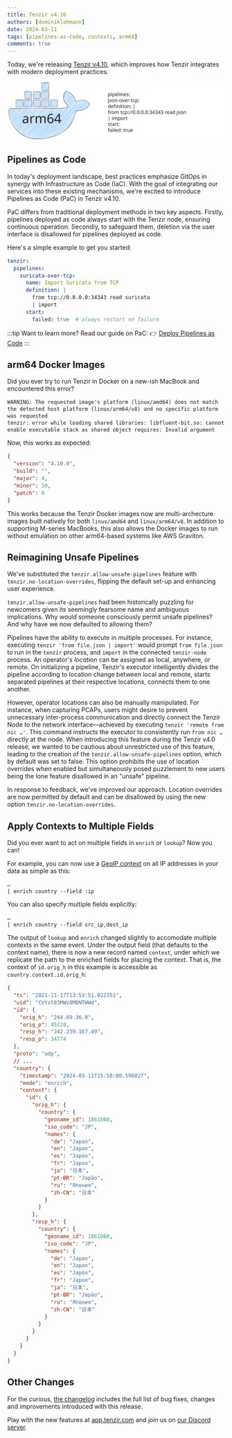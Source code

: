```yaml
---
title: Tenzir v4.10
authors: [dominiklohmann]
date: 2024-03-11
tags: [pipelines-as-code, contexts, arm64]
comments: true
---
```


Today, we're releasing [Tenzir
v4.10](https://github.com/tenzir/tenzir/releases/tag/v4.10.0), which improves
how Tenzir integrates with modern deployment practices.

![Tenzir v4.10](tenzir-v4.10.excalidraw.svg)

<!-- truncate -->

## Pipelines as Code

In today's deployment landscape, best practices emphasize GitOps in synergy with
Infrastructure as Code (IaC). With the goal of integrating our services into
these existing mechanisms, we're excited to introduce Pipelines as Code (PaC) in
Tenzir v4.10.

PaC differs from traditional deployment methods in two key aspects. Firstly,
pipelines deployed as code always start with the Tenzir node, ensuring
continuous operation. Secondly, to safeguard them, deletion via the user
interface is disallowed for pipelines deployed as code.

Here's a simple example to get you started:

```yaml {0} title="<prefix>/etc/tenzir/tenzir.yaml"
tenzir:
  pipelines:
    suricata-over-tcp:
      name: Import Suricata from TCP
      definition: |
        from tcp://0.0.0.0:34343 read suricata
        | import
      start:
        failed: true  # always restart on failure
```

:::tip Want to learn more?
Read our guide on PaC: 👉 [Deploy Pipelines as
Code](/user-guides/run-pipelines#as-code)
:::

## arm64 Docker Images

Did you ever try to run Tenzir in Docker on a new-ish MacBook and encountered
this error?

```text {0} title="❯ docker run tenzir/tenzir:v4.9.0 version"
WARNING: The requested image's platform (linux/amd64) does not match the detected host platform (linux/arm64/v8) and no specific platform was requested
tenzir: error while loading shared libraries: libfluent-bit.so: cannot enable executable stack as shared object requires: Invalid argument
```

Now, this works as expected:

```json {0} title="❯ docker run tenzir/tenzir:v4.10.0 version"
{
  "version": "4.10.0",
  "build": "",
  "major": 4,
  "minor": 10,
  "patch": 0
}
```

This works because the Tenzir Docker images now are multi-archecture images
built natively for both `linux/amd64` and `linux/arm64/v8`. In addition to
supporting M-series MacBooks, this also allows the Docker images to run without
emulation on other arm64-based systems like AWS Graviton.

## Reimagining Unsafe Pipelines

We've substituted the `tenzir.allow-unsafe-pipelines` feature with
`tenzir.no-location-overrides`, flipping the default set-up and enhancing user
experience.

`tenzir.allow-unsafe-pipelines` had been historically puzzling for newcomers
given its seemingly fearsome name and ambiguous implications. Why would someone
consciously permit unsafe pipelines? And why have we now defaulted to allowing
them?

Pipelines have the ability to execute in multiple processes. For instance,
executing `tenzir 'from file.json | import'` would prompt `from file.json` to
run in the `tenzir` process, and `import` in the connected `tenzir-node`
process. An operator's _location_ can be assigned as local, anywhere, or remote.
On initializing a pipeline, Tenzir's executor intelligently divides the pipeline
according to location change between local and remote, starts separated
pipelines at their respective locations, connects them to one another.

However, operator locations can also be manually manipulated. For instance, when
capturing PCAPs, users might desire to prevent unnecessary inter-process
communication and directly connect the Tenzir Node to the network
interface—achieved by executing `tenzir 'remote from nic …'`. This command
instructs the executor to consistently run `from nic …` directly at the node.
When introducing this feature during the Tenzir v4.0 release, we wanted to be
cautious about unrestricted use of this feature, leading to the creation of the
`tenzir.allow-unsafe-pipelines` option, which by default was set to false. This
option prohibits the use of location overrides when enabled but simultaneously
posed puzzlement to new users being the lone feature disallowed in an "unsafe"
pipeline.

In response to feedback, we've improved our approach. Location overrides are now
permitted by default and can be disallowed by using the new option
`tenzir.no-location-overrides`.

## Apply Contexts to Multiple Fields

Did you ever want to act on multiple fields in `enrich` or `lookup`? Now you
can!

For example, you can now use a [GeoIP context](/contexts/geoip) on all IP
addresses in your data as simple as this:

```text {0} title="Enrich with a geoip context named country"
…
| enrich country --field :ip
```

You can also specify multiple fields explicitly:

```
…
| enrich country --field src_ip,dest_ip
```

The output of `lookup` and `enrich` changed slightly to accomodate multiple
contexts in the same event. Under the output field (that defaults to the context
name), there is now a new record named `context`, under which we replicate the
path to the enriched fields for placing the context. That is, the context of
`id.orig_h` in this example is accessible as `country.context.id.orig_h`:

```json {0} title="export | enrich country"
{
  "ts": "2021-11-17T13:53:51.022351",
  "uid": "CVtvt83MWz8MBNTWWd",
  "id": {
    "orig_h": "244.69.36.0",
    "orig_p": 45228,
    "resp_h": "242.239.167.49",
    "resp_p": 34774
  },
  "proto": "udp",
  // ...
  "country": {
    "timestamp": "2024-03-11T15:58:00.596027",
    "mode": "enrich",
    "context": {
      "id": {
        "orig_h": {
          "country": {
            "geoname_id": 1861060,
            "iso_code": "JP",
            "names": {
              "de": "Japan",
              "en": "Japan",
              "es": "Japón",
              "fr": "Japon",
              "ja": "日本",
              "pt-BR": "Japão",
              "ru": "Япония",
              "zh-CN": "日本"
            }
          }
        },
        "resp_h": {
          "country": {
            "geoname_id": 1861060,
            "iso_code": "JP",
            "names": {
              "de": "Japan",
              "en": "Japan",
              "es": "Japón",
              "fr": "Japon",
              "ja": "日本",
              "pt-BR": "Japão",
              "ru": "Япония",
              "zh-CN": "日本"
            }
          }
        }
      }
    }
  }
}
```

## Other Changes

For the curious, [the changelog](/changelog#v4100) includes the full list of bug
fixes, changes and improvements introduced with this release.

Play with the new features at [app.tenzir.com](https://app.tenzir.com) and join
us on [our Discord server](/discord).
